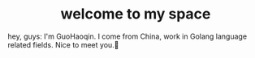<h1 align="center">welcome to my space</h1>
hey, guys:  
        I'm GuoHaoqin. I come from China, work in Golang language related fields. Nice to meet you.👋
